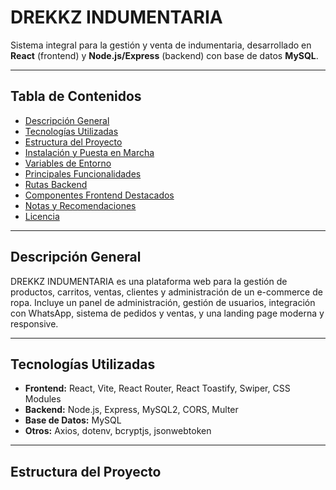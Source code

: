 # DREKKZ INDUMENTARIA

Sistema integral para la gestión y venta de indumentaria, desarrollado en **React** (frontend) y **Node.js/Express** (backend) con base de datos **MySQL**.

---

## Tabla de Contenidos

- [Descripción General](#descripción-general)
- [Tecnologías Utilizadas](#tecnologías-utilizadas)
- [Estructura del Proyecto](#estructura-del-proyecto)
- [Instalación y Puesta en Marcha](#instalación-y-puesta-en-marcha)
- [Variables de Entorno](#variables-de-entorno)
- [Principales Funcionalidades](#principales-funcionalidades)
- [Rutas Backend](#rutas-backend)
- [Componentes Frontend Destacados](#componentes-frontend-destacados)
- [Notas y Recomendaciones](#notas-y-recomendaciones)
- [Licencia](#licencia)

---

## Descripción General

DREKKZ INDUMENTARIA es una plataforma web para la gestión de productos, carritos, ventas, clientes y administración de un e-commerce de ropa. Incluye un panel de administración, gestión de usuarios, integración con WhatsApp, sistema de pedidos y ventas, y una landing page moderna y responsive.

---

## Tecnologías Utilizadas

- **Frontend:** React, Vite, React Router, React Toastify, Swiper, CSS Modules
- **Backend:** Node.js, Express, MySQL2, CORS, Multer
- **Base de Datos:** MySQL
- **Otros:** Axios, dotenv, bcryptjs, jsonwebtoken

---

## Estructura del Proyecto
